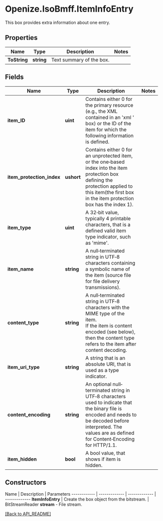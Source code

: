 # Openize.IsoBmff.ItemInfoEntry

This box provides extra information about one entry.

## Properties

Name | Type | Description | Notes
------------ | ------------- | ------------- | -------------
**ToString** | **string** | Text summary of the box. | 

## Fields

Name | Type | Description | Notes
------------ | ------------- | ------------- | -------------
**item_ID** | **uint** | Contains either 0 for the primary resource (e.g., the XML contained in an 'xml ' box) or the ID of the item for which the following information is defined. | 
**item_protection_index** | **ushort** | Contains either 0 for an unprotected item, or the one‐based index into the item protection  box defining the protection applied to this item(the first box in the item protection box has the index 1). | 
**item_type** | **uint** | A 32‐bit value, typically 4 printable characters, that is a defined valid item type indicator, such as 'mime'. | 
**item_name** | **string** | A null‐terminated string in UTF‐8 characters containing a symbolic name of the item (source file for file delivery transmissions). | 
**content_type** | **string** | A null‐terminated string in UTF‐8 characters with the MIME type of the item.<br />If the item is content encoded (see below), then the content type refers to the item after content decoding. | 
**item_uri_type** | **string** | A string that is an absolute URI, that is used as a type indicator. | 
**content_encoding** | **string** | An optional null‐terminated string in UTF‐8 characters used to indicate that the binary file is encoded and needs to be decoded before interpreted. The values are as defined for Content‐Encoding for HTTP/1.1. | 
**item_hidden** | **bool** | A bool value, that shows if item is hidden. | 

## Constructors

Name | Description | Parameters
------------ | ------------- | ------------- | -------------
**ItemInfoEntry** | Create the box object from the bitstream. | BitStreamReader <b>stream</b> - File stream.

[[Back to API_README]](API_README.md)